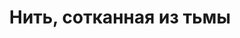 ---
draft: false
slug: nit-sotkannaia-iz-tmy-ca7d9e07
title: Нить, сотканная из тьмы
type: books
params:
  authors:
    - Sarah Waters, Сара Уотерс
  book_title: Нить, сотканная из тьмы
  book_description: '"Нить, сотканная из тьмы" - самый знаменитый из ранних романов Сары Уотерс, прославленного автора "Тонкой работы", "Бархатных коготков" и "Ночного дозора". Замысел этой книги возник благодаря архивным изысканиям для академической статьи о викторианском спиритизме, которую Уотерс писала параллельно с работой над "Бархатными коготками".Маргарет Прайор приходит в себя после смерти отца и попытки самоубийства. По настоянию старого отцовского друга она принимается навещать женскую тюрьму Миллбанк, беседовать с заключенными, оказывая им моральную поддержку. Интерес ее приковывает Селина Дауэс - трансмедиум, осужденная после того, как один из ее спиритических сеансов окончился трагически. Постепенно интерес обращается наваждением - ведь Селина уверяет, что их соединяет нить, сотканная из тьмы.'
  cover: https://images-na.ssl-images-amazon.com/images/S/compressed.photo.goodreads.com/books/1464726568i/30326167.jpg
  isbn: '9785699479320'
  languages:
    - Russian
  goodreads_link: https://www.goodreads.com/book/show/30326167
  page_count: '475'
  publication_year: '2011'
  russian_audioversion: false
  russian_translation_status: exists
  short_book_description: '"Нить, сотканная из тьмы" - самый знаменитый из ранних романов Сары Уотерс, прославленного автора "Тонкой работы", "Бархатных коготков" и "Ночного дозора". Замысел этой книги возник благодаря...'
  tags:
    - LGBTQIA+
    - gothic
    - historical
    - horror
    - lesbian
    - mystery
    - queer
    - romance
---
